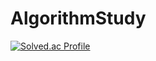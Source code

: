 # AlgorithmStudy

[![Solved.ac Profile](http://mazassumnida.wtf/api/v2/generate_badge?boj=dondegi)](https://solved.ac/dondegi/)
